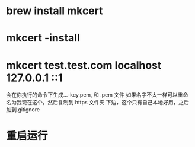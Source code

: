 # brew install mkcert

# mkcert -install

# mkcert test.test.com localhost 127.0.0.1 ::1

会在你执行的命令下生成...-key.pem, 和 .pem 文件 如果名字不太一样可以重命名为我现在这个，然后复制到 https 文件夹 下边，这个只有自己本地好用，之后加到.gitignore

# 重启运行
